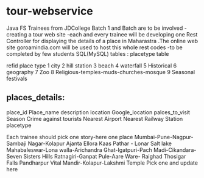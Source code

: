 # tour-webservice
Java FS Trainees from JDCollege Batch 1 and Batch are to be involved -creating a tour web site -each and every trainee will be developing one Rest Controller for displaying the details of a place in Maharastra .The online web site goroamindia.com will be used to host this whole rest codes -to be completed by few students
SQL(MySQL) tables :
placetype table

refid place type
1     city
2     hill station
3     beach
4     waterfall
5     Historical
6     geography
7     Zoo
8     Religious-temples-muds-churches-mosque
9     Seasonal festivals


places_details:
---------------

place_id
Place_name
description
location
Google_location
palces_to_visit
Season
Crime against tourists
Nearest Airport
Nearest Railway Station
placetype 


Each trainee should pick one story-here one place
Mumbai-Pune-Nagpur-Sambaji Nagar-Kolapur
Ajanta Ellora
Kaas Pathar - Lonar Salt lake
Mahabaleswar-Lona walla-Arichandra Ghat-Igatpuri-Pach Madi-Cikandara-Seven Sisters Hills
Ratnagiri-Ganpat Pule-Aare Ware-
Raighad
Thosigar Falls
Pandharpur Vital Mandir-Kolapur-Lakshmi Temple
Pick one and update here



